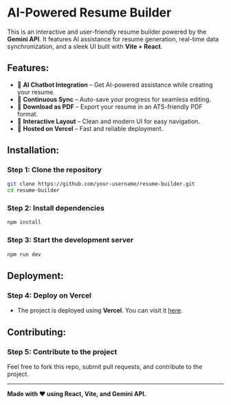 # AI-Powered Resume Builder

This is an interactive and user-friendly resume builder powered by the **Gemini API**. It features AI assistance for resume generation, real-time data synchronization, and a sleek UI built with **Vite + React**.

## Features:
- 📝 **AI Chatbot Integration** – Get AI-powered assistance while creating your resume.
- 🔄 **Continuous Sync** – Auto-save your progress for seamless editing.
- 📄 **Download as PDF** – Export your resume in an ATS-friendly PDF format.
- 🎨 **Interactive Layout** – Clean and modern UI for easy navigation.
- 🚀 **Hosted on Vercel** – Fast and reliable deployment.

## Installation:
### Step 1: Clone the repository
   ```bash
   git clone https://github.com/your-username/resume-builder.git
   cd resume-builder
   ```
### Step 2: Install dependencies
   ```bash
   npm install
   ```
### Step 3: Start the development server
   ```bash
   npm run dev
   ```

## Deployment:
### Step 4: Deploy on Vercel
- The project is deployed using **Vercel**. You can visit it [here](your-vercel-link).

## Contributing:
### Step 5: Contribute to the project
Feel free to fork this repo, submit pull requests, and contribute to the project.

---

**Made with ❤️ using React, Vite, and Gemini API.**


